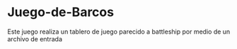 # Juego-de-Barcos
Este juego realiza un tablero de juego parecido a battleship por medio de un archivo de entrada 
